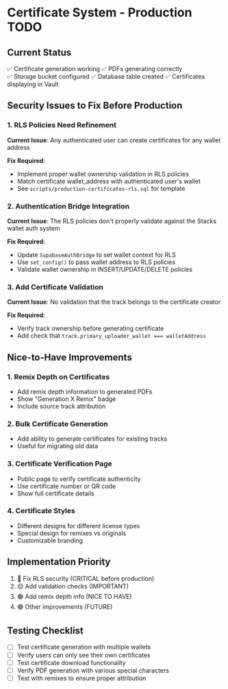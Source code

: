 # Certificate System - Production TODO

## Current Status
✅ Certificate generation working
✅ PDFs generating correctly  
✅ Storage bucket configured
✅ Database table created
✅ Certificates displaying in Vault

## Security Issues to Fix Before Production

### 1. RLS Policies Need Refinement
**Current Issue**: Any authenticated user can create certificates for any wallet address

**Fix Required**:
- Implement proper wallet ownership validation in RLS policies
- Match certificate wallet_address with authenticated user's wallet
- See `scripts/production-certificates-rls.sql` for template

### 2. Authentication Bridge Integration
**Current Issue**: The RLS policies don't properly validate against the Stacks wallet auth system

**Fix Required**:
- Update `SupabaseAuthBridge` to set wallet context for RLS
- Use `set_config()` to pass wallet address to RLS policies
- Validate wallet ownership in INSERT/UPDATE/DELETE policies

### 3. Add Certificate Validation
**Current Issue**: No validation that the track belongs to the certificate creator

**Fix Required**:
- Verify track ownership before generating certificate
- Add check that `track.primary_uploader_wallet === walletAddress`

## Nice-to-Have Improvements

### 1. Remix Depth on Certificates
- Add remix depth information to generated PDFs
- Show "Generation X Remix" badge
- Include source track attribution

### 2. Bulk Certificate Generation
- Add ability to generate certificates for existing tracks
- Useful for migrating old data

### 3. Certificate Verification Page
- Public page to verify certificate authenticity
- Use certificate number or QR code
- Show full certificate details

### 4. Certificate Styles
- Different designs for different license types
- Special design for remixes vs originals
- Customizable branding

## Implementation Priority
1. 🔴 Fix RLS security (CRITICAL before production)
2. 🟡 Add validation checks (IMPORTANT)
3. 🟢 Add remix depth info (NICE TO HAVE)
4. 🟢 Other improvements (FUTURE)

## Testing Checklist
- [ ] Test certificate generation with multiple wallets
- [ ] Verify users can only see their own certificates
- [ ] Test certificate download functionality
- [ ] Verify PDF generation with various special characters
- [ ] Test with remixes to ensure proper attribution